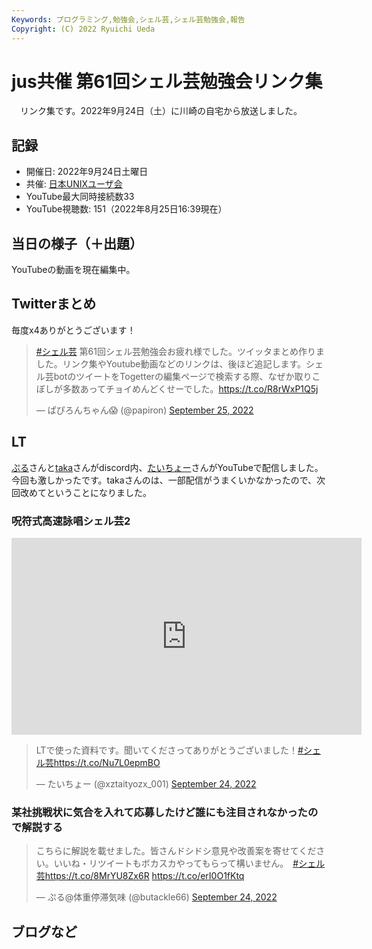 ```yaml
---
Keywords: プログラミング,勉強会,シェル芸,シェル芸勉強会,報告
Copyright: (C) 2022 Ryuichi Ueda
---
```


# jus共催 第61回シェル芸勉強会リンク集

　リンク集です。2022年9月24日（土）に川崎の自宅から放送しました。

## 記録

* 開催日: 2022年9月24日土曜日
* 共催: [日本UNIXユーザ会](https://www.jus.or.jp/)
* YouTube最大同時接続数33
* YouTube視聴数: 151（2022年8月25日16:39現在）


## 当日の様子（＋出題）

YouTubeの動画を現在編集中。

## Twitterまとめ

毎度x4ありがとうございます！

<blockquote class="twitter-tweet" data-partner="tweetdeck"><p lang="ja" dir="ltr"><a href="https://twitter.com/hashtag/%E3%82%B7%E3%82%A7%E3%83%AB%E8%8A%B8?src=hash&amp;ref_src=twsrc%5Etfw">#シェル芸</a> 第61回シェル芸勉強会お疲れ様でした。ツイッタまとめ作りました。リンク集やYoutube動画などのリンクは、後ほど追記します。シェル芸botのツイートをTogetterの編集ページで検索する際、なぜか取りこぼしが多数あってチョイめんどくせーでした。<a href="https://t.co/R8rWxP1Q5j">https://t.co/R8rWxP1Q5j</a></p>&mdash; ぱぴろんちゃん😱 (@papiron) <a href="https://twitter.com/papiron/status/1573885938190942209?ref_src=twsrc%5Etfw">September 25, 2022</a></blockquote>
<script async src="https://platform.twitter.com/widgets.js" charset="utf-8"></script>


## LT

[ぷる](https://twitter.com/butackle66)さんと[taka](https://twitter.com/amanoese)さんがdiscord内、[たいちょー](https://twitter.com/xztaityozx_001)さんがYouTubeで配信しました。今回も激しかったです。takaさんのは、一部配信がうまくいかなかったので、次回改めてということになりました。

### 呪符式高速詠唱シェル芸2

<iframe width="560" height="315" src="https://www.youtube.com/embed/shCKTn12Le0" title="YouTube video player" frameborder="0" allow="accelerometer; autoplay; clipboard-write; encrypted-media; gyroscope; picture-in-picture" allowfullscreen></iframe>

<blockquote class="twitter-tweet" data-partner="tweetdeck"><p lang="ja" dir="ltr">LTで使った資料です。聞いてくださってありがとうございました！<a href="https://twitter.com/hashtag/%E3%82%B7%E3%82%A7%E3%83%AB%E8%8A%B8?src=hash&amp;ref_src=twsrc%5Etfw">#シェル芸</a><a href="https://t.co/Nu7L0epmBO">https://t.co/Nu7L0epmBO</a></p>&mdash; たいちょー (@xztaityozx_001) <a href="https://twitter.com/xztaityozx_001/status/1573617047535505410?ref_src=twsrc%5Etfw">September 24, 2022</a></blockquote>
<script async src="https://platform.twitter.com/widgets.js" charset="utf-8"></script>

### 某社挑戦状に気合を入れて応募したけど誰にも注目されなかったので解説する

<blockquote class="twitter-tweet" data-partner="tweetdeck"><p lang="ja" dir="ltr">こちらに解説を載せました。皆さんドシドシ意見や改善案を寄せてください。いいね・リツイートもボカスカやってもらって構いません。　<a href="https://twitter.com/hashtag/%E3%82%B7%E3%82%A7%E3%83%AB%E8%8A%B8?src=hash&amp;ref_src=twsrc%5Etfw">#シェル芸</a><a href="https://t.co/8MrYU8Zx6R">https://t.co/8MrYU8Zx6R</a> <a href="https://t.co/erI0O1fKtq">https://t.co/erI0O1fKtq</a></p>&mdash; ぷる@体重停滞気味 (@butackle66) <a href="https://twitter.com/butackle66/status/1573601360523644930?ref_src=twsrc%5Etfw">September 24, 2022</a></blockquote>
<script async src="https://platform.twitter.com/widgets.js" charset="utf-8"></script>

## ブログなど

